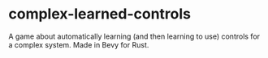 # complex-learned-controls
A game about automatically learning (and then learning to use) controls for a complex system. Made in Bevy for Rust.
